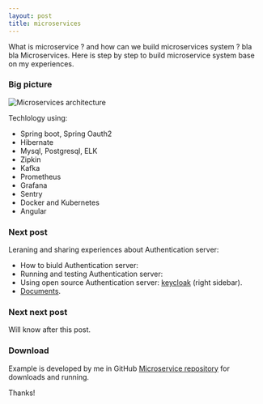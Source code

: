 ```yaml
---
layout: post
title: microservices
---
```


 What is microservice ? and how can we build microservices system ? bla bla Microservices. Here is step by step to build microservice system base on my experiences.

### Big picture

![Microservices architecture](https://tuannguyendang.github.io/blog/public/img/bigpicture.png)

Techlology using:

* Spring boot, Spring Oauth2
* Hibernate
* Mysql, Postgresql, ELK
* Zipkin
* Kafka
* Prometheus
* Grafana
* Sentry
* Docker and Kubernetes
* Angular

### Next post

Leraning and sharing experiences about Authentication server:

* How to biuld Authentication server:
* Running and testing Authentication server:
* Using open source Authentication server: [keycloak](https://www.keycloak.org/) (right sidebar).
* [Documents](https://oauth.net/).

### Next next post

Will know after this post.

### Download

Example is developed by me in GitHub <a href="https://github.com/tuannguyendang/microservice">Microservice repository</a> for downloads and running.

Thanks!
